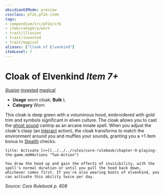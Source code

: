 ```yaml
---
obsidianUIMode: preview
cssclass: pf2e,pf2e-item
tags:
- compendium/src/pf2e/crb
- item/category/worn
- trait/illusion
- trait/invested
- trait/magical
aliases: ["Cloak of Elvenkind"]
itemLevel: 7
---
```

# Cloak of Elvenkind *Item 7+*  
[illusion](../../../rules/traits/illusion.md)  [invested](../../../rules/traits/invested.md)  [magical](../../../rules/traits/magical.md)  

- **Usage** worn cloak; **Bulk** L
- **Category** Worn

This cloak is deep green with a voluminous hood, embroidered with gold trim and symbols significant in elven culture. The cloak allows you to cast the [ghost sound](../../spells/ghost-sound.md) cantrip as an arcane innate spell. When you adjust the cloak's clasp (an [Interact](../../../rules/actions/interact.md) action), the cloak transforms to match the environment around you and muffles your sounds, granting you a +1 item bonus to [Stealth](../../skills.md#Stealth) checks.

```ad-embed-ability
title: Activate [>>](../../../rules/core-rulebook/chapter-9-playing-the-game.md#Actions "Two-Action")

You draw the hood up and gain the effects of invisibility, with the spell's normal duration or until you pull the hood back down, whichever comes first. If you're also wearing boots of elvenkind, you can activate this ability twice per day.
```

*Source: Core Rulebook p. 608*
